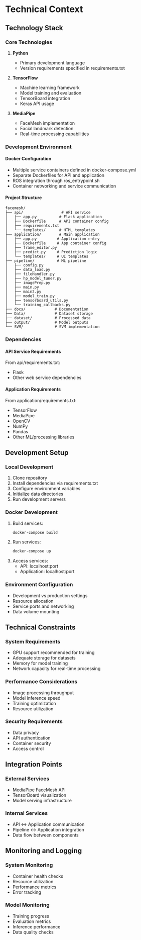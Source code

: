 # Technical Context

## Technology Stack

### Core Technologies
1. **Python**
   - Primary development language
   - Version requirements specified in requirements.txt

2. **TensorFlow**
   - Machine learning framework
   - Model training and evaluation
   - TensorBoard integration
   - Keras API usage

3. **MediaPipe**
   - FaceMesh implementation
   - Facial landmark detection
   - Real-time processing capabilities

### Development Environment

#### Docker Configuration
- Multiple service containers defined in docker-compose.yml
- Separate Dockerfiles for API and application
- ROS integration through ros_entrypoint.sh
- Container networking and service communication

#### Project Structure
```
facemesh/
├── api/                 # API service
│   ├── app.py          # Flask application
│   ├── Dockerfile      # API container config
│   ├── requirements.txt
│   └── templates/      # HTML templates
├── application/        # Main application
│   ├── app.py         # Application entry
│   ├── Dockerfile     # App container config
│   ├── frame_editor.py
│   ├── predict.py     # Prediction logic
│   └── templates/     # UI templates
├── pipeline/          # ML pipeline
│   ├── config.py
│   ├── data_load.py
│   ├── fileHandler.py
│   ├── hp_model_tuner.py
│   ├── imagePrep.py
│   ├── main.py
│   ├── main2.py
│   ├── model_train.py
│   ├── tensorboard_utils.py
│   └── training_callbacks.py
├── docs/             # Documentation
├── Data/             # Dataset storage
├── dataset/          # Processed data
├── output/           # Model outputs
└── SVM/              # SVM implementation
```

### Dependencies

#### API Service Requirements
From api/requirements.txt:
- Flask
- Other web service dependencies

#### Application Requirements
From application/requirements.txt:
- TensorFlow
- MediaPipe
- OpenCV
- NumPy
- Pandas
- Other ML/processing libraries

## Development Setup

### Local Development
1. Clone repository
2. Install dependencies via requirements.txt
3. Configure environment variables
4. Initialize data directories
5. Run development servers

### Docker Development
1. Build services:
   ```bash
   docker-compose build
   ```
2. Run services:
   ```bash
   docker-compose up
   ```
3. Access services:
   - API: localhost:port
   - Application: localhost:port

### Environment Configuration
- Development vs production settings
- Resource allocation
- Service ports and networking
- Data volume mounting

## Technical Constraints

### System Requirements
- GPU support recommended for training
- Adequate storage for datasets
- Memory for model training
- Network capacity for real-time processing

### Performance Considerations
- Image processing throughput
- Model inference speed
- Training optimization
- Resource utilization

### Security Requirements
- Data privacy
- API authentication
- Container security
- Access control

## Integration Points

### External Services
- MediaPipe FaceMesh API
- TensorBoard visualization
- Model serving infrastructure

### Internal Services
- API ↔ Application communication
- Pipeline ↔ Application integration
- Data flow between components

## Monitoring and Logging

### System Monitoring
- Container health checks
- Resource utilization
- Performance metrics
- Error tracking

### Model Monitoring
- Training progress
- Evaluation metrics
- Inference performance
- Data quality checks

